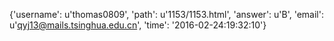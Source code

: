 {'username': u'thomas0809', 'path': u'1153/1153.html', 'answer': u'B', 'email': u'qyj13@mails.tsinghua.edu.cn', 'time': '2016-02-24:19:32:10'}